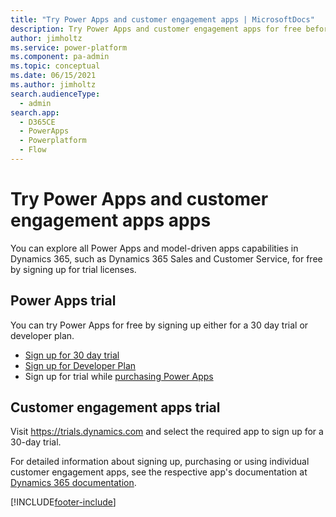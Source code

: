 ```yaml
---
title: "Try Power Apps and customer engagement apps | MicrosoftDocs"
description: Try Power Apps and customer engagement apps for free before you buy  
author: jimholtz
ms.service: power-platform
ms.component: pa-admin
ms.topic: conceptual
ms.date: 06/15/2021
ms.author: jimholtz
search.audienceType: 
  - admin
search.app:
  - D365CE
  - PowerApps
  - Powerplatform
  - Flow
---
```

# Try Power Apps and customer engagement apps apps

You can explore all Power Apps and model-driven apps capabilities in Dynamics 365, such as Dynamics 365 Sales and Customer Service, for free by signing up for trial licenses.

## Power Apps trial 

You can try Power Apps for free by signing up either for a 30 day trial or developer plan. 
- [Sign up for 30 day trial](/powerapps/maker/signup-for-powerapps)
- [Sign up for Developer Plan](/powerapps/maker/dev-community-plan)
- Sign up for trial while [purchasing Power Apps](signup-for-powerapps-admin.md) 

## Customer engagement apps trial

Visit <https://trials.dynamics.com> and select the required app to sign up for a 30-day trial.

For detailed information about signing up, purchasing or using individual customer engagement apps, see the respective app's documentation at [Dynamics 365 documentation](/dynamics365/). 


[!INCLUDE[footer-include](../includes/footer-banner.md)]